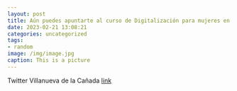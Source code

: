 ```yaml
---
layout: post
title: Aún puedes apuntarte al curso de Digitalización para mujeres en edad laboral organizado en VillanuevaDeLaCañada. Te dejamos el...
date: 2023-02-21 13:08:21
categories: uncategorized
tags:
- random
image: /img/image.jpg
caption: This is a picture
---
```

Twitter Villanueva de la Cañada [link](https://twitter.com/AytoVDLCanada/status/1628015737624297474)
